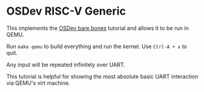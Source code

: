 # OSDev RISC-V Generic

This implements the [OSDev bare bones](https://wiki.osdev.org/RISC-V_Bare_Bones) tutorial and allows it to be run
in QEMU.

Run `make qemu` to build everything and run the kernel. Use `Ctrl-A + x` to quit.

Any input will be repeated infinitely over UART.

This tutorial is helpful for showing the most absolute basic UART interaction via QEMU's virt machine.

